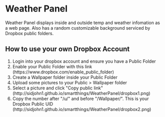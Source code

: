<h1>Weather Panel</h1>
Weather Panel displays inside and outside temp and weather infomation as a web page. Also has a random customizable background serviced by Dropbox public folders.<br>

<h2>How to use your own Dropbox Account</h2>
<ol>
  <li>Login into your dropbox account and ensure you have a Public Folder</li>
  <li>Enable your Public Folder with this link
  (https://www.dropbox.com/enable_public_folder)</li>
  <li>Create a Wallpaper folder inside your Public Folder</li>
  <li>Upload some pictures to your Public > Wallpaper folder</li>
  <li>Select a picture and click "Copy public link"</li>
  (http://sidjohn1.github.io/smartthings/WeatherPanel/dropbox1.png)
  <li>Copy the number after "/u/" and before "/Wallpaper/". This is your Dropbox Public UID</li>
  (http://sidjohn1.github.io/smartthings/WeatherPanel/dropbox2.png)
</ol>


